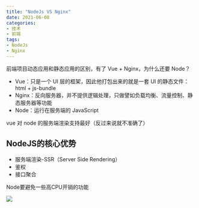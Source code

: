 ```yaml
---
title: "NodeJs VS Nginx"
date: 2021-06-08
categories:
- 技术
- 前端
tags:
- NodeJs
- Nginx
---
```

前端项目动态应用和静态应用的区别，有了 Vue + Nginx，为什么还要 Node？
<!-- more -->

* Vue：只是一个 UI 层的框架，因此他打包出来的就是一套 UI 的静态文件：html + js-bundle
* Nginx：反向服务器，并不提供逻辑处理，只做譬如负载均衡、流量控制、静态服务器等功能
* Node：运行在服务端的 JavaScript

vue 对 node 的服务端渲染支持最好（反过来说就不准确了）

## NodeJS的核心优势
* 服务端渲染-SSR（Server Side Rendering）
* 鉴权
* 接口聚合

Node要避免一些高CPU开销的功能

![](https://pic4.zhimg.com/80/v2-4bc69c4ff1594d1ff4a55d93c78ea55c_1440w.jpg?source=1940ef5c)




